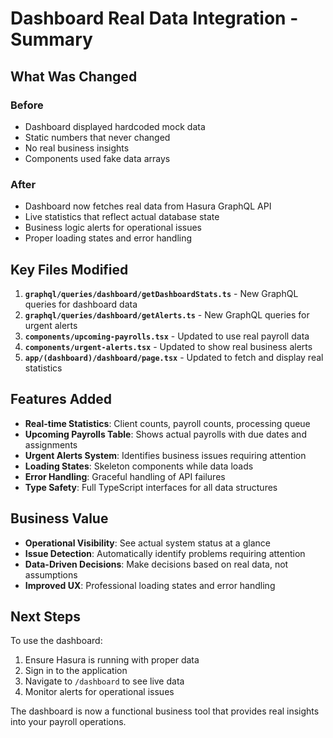 # Dashboard Real Data Integration - Summary

## What Was Changed

### Before

- Dashboard displayed hardcoded mock data
- Static numbers that never changed
- No real business insights
- Components used fake data arrays

### After

- Dashboard now fetches real data from Hasura GraphQL API
- Live statistics that reflect actual database state
- Business logic alerts for operational issues
- Proper loading states and error handling

## Key Files Modified

1. **`graphql/queries/dashboard/getDashboardStats.ts`** - New GraphQL queries for dashboard data
2. **`graphql/queries/dashboard/getAlerts.ts`** - New GraphQL queries for urgent alerts
3. **`components/upcoming-payrolls.tsx`** - Updated to use real payroll data
4. **`components/urgent-alerts.tsx`** - Updated to show real business alerts
5. **`app/(dashboard)/dashboard/page.tsx`** - Updated to fetch and display real statistics

## Features Added

- **Real-time Statistics**: Client counts, payroll counts, processing queue
- **Upcoming Payrolls Table**: Shows actual payrolls with due dates and assignments
- **Urgent Alerts System**: Identifies business issues requiring attention
- **Loading States**: Skeleton components while data loads
- **Error Handling**: Graceful handling of API failures
- **Type Safety**: Full TypeScript interfaces for all data structures

## Business Value

- **Operational Visibility**: See actual system status at a glance
- **Issue Detection**: Automatically identify problems requiring attention
- **Data-Driven Decisions**: Make decisions based on real data, not assumptions
- **Improved UX**: Professional loading states and error handling

## Next Steps

To use the dashboard:

1. Ensure Hasura is running with proper data
2. Sign in to the application
3. Navigate to `/dashboard` to see live data
4. Monitor alerts for operational issues

The dashboard is now a functional business tool that provides real insights into your payroll operations.
